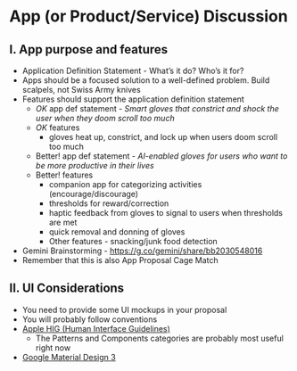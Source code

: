 # App (or Product/Service) Discussion

## I. App purpose and features
- Application Definition Statement - What’s it do? Who’s it for?
- Apps should be a focused solution to a well-defined problem. Build scalpels, not Swiss Army knives
- Features should support the application definition statement
  - *OK* app def statement  - *Smart gloves that constrict and shock the user when they doom scroll too much*
  - *OK* features
    - gloves heat up, constrict, and lock up  when users doom scroll too much
  - Better! app def statement  - *AI-enabled gloves for users who want to be more productive in their lives*
  - Better! features
    - companion app for categorizing activities (encourage/discourage)
    - thresholds for reward/correction
    - haptic feedback from gloves to signal to users when thresholds are met
    - quick removal and donning of gloves
    - Other features - snacking/junk food detection 
- Gemini Brainstorming - https://g.co/gemini/share/bb2030548016
- Remember that this is also App Proposal Cage Match


## II. UI Considerations
- You need to provide some UI mockups in your proposal
- You will probably follow conventions
- [Apple HIG (Human Interface Guidelines)](https://developer.apple.com/design/human-interface-guidelines/)
  - The Patterns and Components categories are probably most useful right now
- [Google Material Design 3](https://m3.material.io/)
